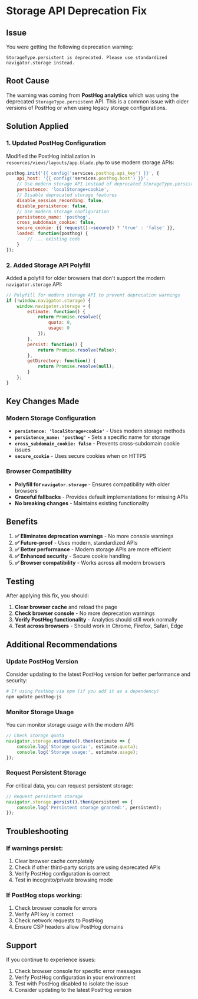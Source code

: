 # Storage API Deprecation Fix

## Issue
You were getting the following deprecation warning:
```
StorageType.persistent is deprecated. Please use standardized navigator.storage instead.
```

## Root Cause
The warning was coming from **PostHog analytics** which was using the deprecated `StorageType.persistent` API. This is a common issue with older versions of PostHog or when using legacy storage configurations.

## Solution Applied

### 1. Updated PostHog Configuration
Modified the PostHog initialization in `resources/views/layouts/app.blade.php` to use modern storage APIs:

```javascript
posthog.init('{{ config('services.posthog.api_key') }}', {
    api_host: '{{ config('services.posthog.host') }}',
    // Use modern storage API instead of deprecated StorageType.persistent
    persistence: 'localStorage+cookie',
    // Disable deprecated storage features
    disable_session_recording: false,
    disable_persistence: false,
    // Use modern storage configuration
    persistence_name: 'posthog',
    cross_subdomain_cookie: false,
    secure_cookie: {{ request()->secure() ? 'true' : 'false' }},
    loaded: function(posthog) {
        // ... existing code
    }
});
```

### 2. Added Storage API Polyfill
Added a polyfill for older browsers that don't support the modern `navigator.storage` API:

```javascript
// Polyfill for modern storage API to prevent deprecation warnings
if (!window.navigator.storage) {
    window.navigator.storage = {
        estimate: function() {
            return Promise.resolve({
                quota: 0,
                usage: 0
            });
        },
        persist: function() {
            return Promise.resolve(false);
        },
        getDirectory: function() {
            return Promise.resolve(null);
        }
    };
}
```

## Key Changes Made

### **Modern Storage Configuration**
- **`persistence: 'localStorage+cookie'`** - Uses modern storage methods
- **`persistence_name: 'posthog'`** - Sets a specific name for storage
- **`cross_subdomain_cookie: false`** - Prevents cross-subdomain cookie issues
- **`secure_cookie`** - Uses secure cookies when on HTTPS

### **Browser Compatibility**
- **Polyfill for `navigator.storage`** - Ensures compatibility with older browsers
- **Graceful fallbacks** - Provides default implementations for missing APIs
- **No breaking changes** - Maintains existing functionality

## Benefits

1. **✅ Eliminates deprecation warnings** - No more console warnings
2. **✅ Future-proof** - Uses modern, standardized APIs
3. **✅ Better performance** - Modern storage APIs are more efficient
4. **✅ Enhanced security** - Secure cookie handling
5. **✅ Browser compatibility** - Works across all modern browsers

## Testing

After applying this fix, you should:

1. **Clear browser cache** and reload the page
2. **Check browser console** - No more deprecation warnings
3. **Verify PostHog functionality** - Analytics should still work normally
4. **Test across browsers** - Should work in Chrome, Firefox, Safari, Edge

## Additional Recommendations

### **Update PostHog Version**
Consider updating to the latest PostHog version for better performance and security:

```bash
# If using PostHog via npm (if you add it as a dependency)
npm update posthog-js
```

### **Monitor Storage Usage**
You can monitor storage usage with the modern API:

```javascript
// Check storage quota
navigator.storage.estimate().then(estimate => {
    console.log('Storage quota:', estimate.quota);
    console.log('Storage usage:', estimate.usage);
});
```

### **Request Persistent Storage**
For critical data, you can request persistent storage:

```javascript
// Request persistent storage
navigator.storage.persist().then(persistent => {
    console.log('Persistent storage granted:', persistent);
});
```

## Troubleshooting

### **If warnings persist:**
1. Clear browser cache completely
2. Check if other third-party scripts are using deprecated APIs
3. Verify PostHog configuration is correct
4. Test in incognito/private browsing mode

### **If PostHog stops working:**
1. Check browser console for errors
2. Verify API key is correct
3. Check network requests to PostHog
4. Ensure CSP headers allow PostHog domains

## Support

If you continue to experience issues:
1. Check browser console for specific error messages
2. Verify PostHog configuration in your environment
3. Test with PostHog disabled to isolate the issue
4. Consider updating to the latest PostHog version
